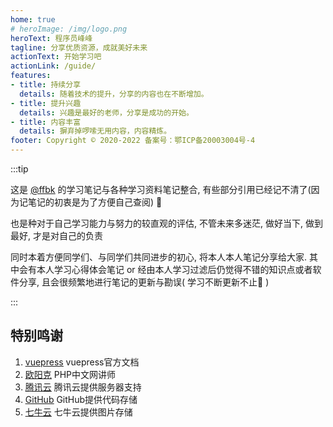 ```yaml
---
home: true
# heroImage: /img/logo.png
heroText: 程序员峰峰
tagline: 分享优质资源，成就美好未来
actionText: 开始学习吧
actionLink: /guide/
features:
- title: 持续分享
  details: 随着技术的提升，分享的内容也在不断增加。
- title: 提升兴趣
  details: 兴趣是最好的老师，分享是成功的开始。
- title: 内容丰富
  details: 摒弃掉啰嗦无用内容，内容精炼。
footer: Copyright © 2020-2022 备案号：鄂ICP备20003004号-4
---
```

:::tip

这是 [<u>@ffbk</u>](https://gitee.com/ffbk) 的学习笔记与各种学习资料笔记整合, 有些部分引用已经记不清了(因为记笔记的初衷是为了方便自己查阅) :dash:

也是种对于自己学习能力与努力的较直观的评估, 不管未来多迷茫, 做好当下, 做到最好, 才是对自己的负责

同时本着方便同学们、与同学们共同进步的初心, 将本人本人笔记分享给大家. 其中会有本人学习心得体会笔记 or 经由本人学习过滤后仍觉得不错的知识点或者软件分享, 且会很频繁地进行笔记的更新与勘误( 学习不断更新不止:dog: )

:::

## 特别鸣谢
1. [<u>vuepress</u>](https://www.vuepress.cn/) vuepress官方文档
2. [<u>欧阳克</u>](http://www.ouyangke.com/) PHP中文网讲师
3. [<u>腾讯云</u>](https://cloud.tencent.com/) 腾讯云提供服务器支持
4. [<u>GitHub</u>](https://github.com/) GitHub提供代码存储
5. [<u>七牛云</u>](https://portal.qiniu.com/) 七牛云提供图片存储
